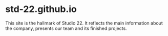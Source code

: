 # std-22.github.io
This site is the hallmark of Studio 22. It reflects the main information about the company, presents our team and its finished projects.
